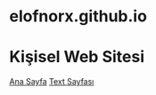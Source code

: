 # elofnorx.github.io
# Kişisel Web Sitesi

[Ana Sayfa](https://elofnorx.github.io)
[Text Sayfası](https://elofnorx.github.io/text.html)

